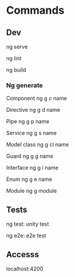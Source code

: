 
# Commands
## Dev
ng serve

ng lint

ng build


### Ng generate
Component
ng g c name

Directive
ng g d name

Pipe
ng g p name

Service
ng g s name

Model class
ng g cl name

Guard
ng g g name

Interface
ng g i name

Enum
ng g e name

Module
ng g module


## Tests
ng test: unity test

ng e2e: e2e test


## Accesss
localhost:4200
